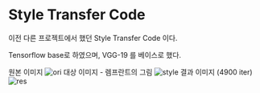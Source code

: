 # Style Transfer Code

이전 다른 프로젝트에서 했던 Style Transfer Code 이다.

Tensorflow base로 하였으며, VGG-19 를 베이스로 했다.

원본 이미지 ![ori]("Macau.jpg")
대상 이미지 - 렘프란트의 그림  ![style]("rem.jpg")
결과 이미지 (4900 iter) ![res]("4900.png")
